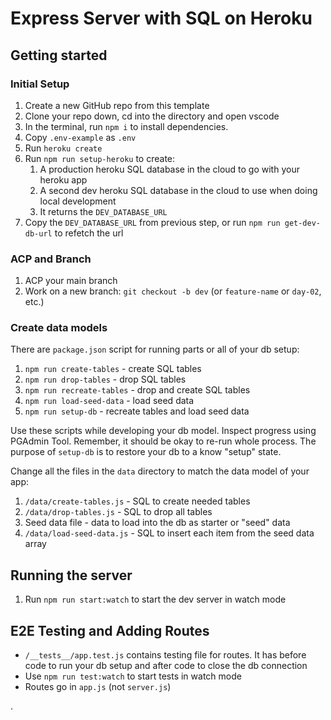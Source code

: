 Express Server with SQL on Heroku
===

## Getting started

### Initial Setup

1. Create a new GitHub repo from this template
1. Clone your repo down, cd into the directory and open vscode
1. In the terminal, run `npm i` to install dependencies.
1. Copy `.env-example` as `.env`
1. Run `heroku create`
1. Run `npm run setup-heroku` to create:
    1. A production heroku SQL database in the cloud to go with your heroku app
    1. A second dev heroku SQL database in the cloud to use when doing local development
    1. It returns the `DEV_DATABASE_URL`
1. Copy the `DEV_DATABASE_URL` from previous step, or run `npm run get-dev-db-url` to refetch the url

### ACP and Branch

1. ACP your main branch
1. Work on a new branch: `git checkout -b dev` (or `feature-name` or `day-02`, etc.)

### Create data models

There are `package.json` script for running parts or all of your db setup:

1. `npm run create-tables` - create SQL tables
1. `npm run drop-tables` - drop SQL tables
1. `npm run recreate-tables` - drop and create SQL tables
1. `npm run load-seed-data` - load seed data
1. `npm run setup-db` - recreate tables and load seed data

Use these scripts while developing your db model. Inspect progress using PGAdmin Tool. Remember, it 
should be okay to re-run whole process. The purpose of `setup-db` is to restore your db to a know "setup" state.

Change all the files in the `data` directory to match the data model of your app:
1. `/data/create-tables.js` - SQL to create needed tables
1. `/data/drop-tables.js` - SQL to drop all tables
1. Seed data file - data to load into the db as starter or "seed" data
1. `/data/load-seed-data.js` - SQL to insert each item from the seed data array

## Running the server

1. Run `npm run start:watch` to start the dev server in watch mode

## E2E Testing and Adding Routes

- `/__tests__/app.test.js` contains testing file for routes. It has before code to run your db setup and after code to close the db connection
- Use `npm run test:watch` to start tests in watch mode
- Routes go in `app.js` (not `server.js`)

.